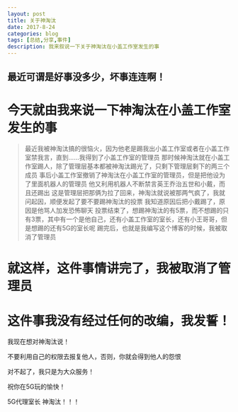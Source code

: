```yaml
---
layout: post
title: 关于神淘汰
date: 2017-8-24
categories: blog
tags: [总结,分享,事件]
description: 我来叙说一下关于神淘汰在小盖工作室发生的事
---
```


## 最近可谓是好事没多少，坏事连连啊！

# 今天就由我来说一下神淘汰在小盖工作室发生的事

>最近我被神淘汰搞的很恼火，因为他老是踢我出小盖工作室或者在小盖工作室禁我言，直到......我得到了小盖工作室的管理员
>那时候神淘汰就在小盖工作室踢人，除了管理层基本都被神淘汰踢光了，只剩下管理层剩下的两三个成员
>事后小盖工作室撤销了神淘汰在小盖工作室的管理员，但是把他设为了里面机器人的管理员
>他又利用机器人不断禁言英王乔治五世和小戴，而且还踢出
>这是管理层把那俩为拉了回来，神淘汰就说被那两气疯了，我就问起因，顺便发起了要不要踢神淘汰的投票
>我知道原因后把小戴踢了，原因是他骂人加发恐怖聊天
>投票结束了，想踢神淘汰的有5票，而不想踢的只有3票，其中有一个是他自己，还有小盖工作室的室长，还有小王哥哥，但是想踢的还有5G的室长呢
>踢完后，也就是我编写这个博客的时候，我被取消了管理员

# 就这样，这件事情讲完了，我被取消了管理员

# 这件事我没有经过任何的改编，我发誓！

我现在想对神淘汰说！

不要利用自己的权限去报复他人，否则，你就会得到他人的怨恨

对不起了，我只是为大众服务！

祝你在5G玩的愉快！

5G代理室长 神淘汰！！！
